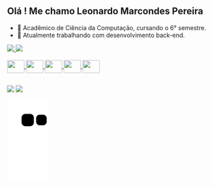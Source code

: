 ## Olá ! Me chamo Leonardo Marcondes Pereira

- 📖 Acadêmico de Ciência da Computação, cursando o 6° semestre.
- 🔭 Atualmente trabalhando com desenvolvimento back-end.

<div align="left">
  <a href="https://github.com/MP-Leo">
  <img height="140em" src="https://github-readme-stats.vercel.app/api?username=MP-Leo&show_icons=true&theme=nord&include_all_commits=true&count_private=true"/>
  <img height="140em" src="https://github-readme-stats.vercel.app/api/top-langs/?username=MP-Leo&layout=compact&langs_count=7&theme=nord"/>
</div>
  
<div style="display: inline_block"><br>
  <img align="center" height="30" width="40" src="https://cdn.jsdelivr.net/gh/devicons/devicon/icons/python/python-original.svg">
  <img align="center" height="30" width="40" src="https://cdn.jsdelivr.net/gh/devicons/devicon/icons/java/java-original.svg">
  <img align="center" height="30" width="40" src="https://cdn.jsdelivr.net/gh/devicons/devicon/icons/react/react-original.svg">
  <img align="center" height="30" width="40" src="https://cdn.jsdelivr.net/gh/devicons/devicon/icons/spring/spring-original.svg"> 
  <img align="center" height="30" width="40" src="https://cdn.jsdelivr.net/gh/devicons/devicon/icons/pandas/pandas-original.svg">                                   </div>                                                                                                                                          

## 
  
<div> 
  <a href = "leomrcpe@gmail.com"><img src="https://img.shields.io/badge/-Gmail-%23333?style=for-the-badge&logo=gmail&logoColor=white" target="_blank"></a>
  
  <a href="https://www.linkedin.com/in/leo-marconp/" target="_blank">
     <img src="https://img.shields.io/badge/-LinkedIn-%230077B5?style=for-the-badge&logo=linkedin&logoColor=white" target="_blank">
  </a> 
 
  ![Snake animation](https://github.com/MP-Leo/MP-Leo/blob/output/github-contribution-grid-snake.svg)
 
</div>
